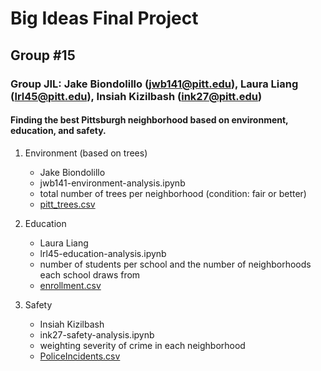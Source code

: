 # Big Ideas Final Project
## Group #15
### Group JIL: Jake Biondolillo (jwb141@pitt.edu), Laura Liang (lrl45@pitt.edu), Insiah Kizilbash (ink27@pitt.edu)

#### Finding the best Pittsburgh neighborhood based on environment, education, and safety.

1. Environment (based on trees)
   * Jake Biondolillo
   * jwb141-environment-analysis.ipynb
   * total number of trees per neighborhood (condition: fair or better)
   * [pitt_trees.csv](https://data.wprdc.org/datastore/dump/1515a93c-73e3-4425-9b35-1cd11b2196da)

2. Education
   * Laura Liang
   * lrl45-education-analysis.ipynb
   * number of students per school and the number of neighborhoods each school draws from
   * [enrollment.csv](https://data.wprdc.org/dataset/27b6eef7-8825-4cc4-8b48-52c17ac80d37/resource/7b0660d1-c812-496d-ab0a-8560902e9e70/download/neighborhood_school_enrollment.csv)

3. Safety
   * Insiah Kizilbash 
   * ink27-safety-analysis.ipynb
   * weighting severity of crime in each neighborhood
   * [PoliceIncidents.csv](https://data.wprdc.org/datastore/dump/044f2016-1dfd-4ab0-bc1e-065da05fca2e)
